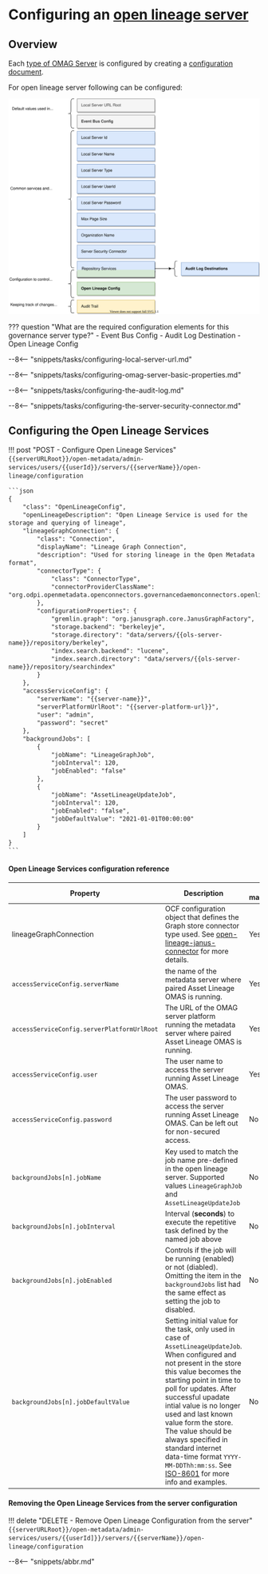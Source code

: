 <!-- SPDX-License-Identifier: CC-BY-4.0 -->
<!-- Copyright Contributors to the Egeria project. -->

# Configuring an [open lineage server](/egeria-docs/concepts/open-lineage-servery)

## Overview

Each [type of OMAG Server](/egeria-docs/concepts/omag-server/#types-of-omag-server) is configured by creating
a [configuration document](/egeria-docs/concepts/configuration-document).

For open lineage server following can be configured:

![Configuration for an open lineage server](open-lineage-server-configuration.svg)

??? question "What are the required configuration elements for this governance server type?"
    - Event Bus Config
    - Audit Log Destination
    - Open Lineage Config

--8<-- "snippets/tasks/configuring-local-server-url.md"

--8<-- "snippets/tasks/configuring-omag-server-basic-properties.md"

--8<-- "snippets/tasks/configuring-the-audit-log.md"

--8<-- "snippets/tasks/configuring-the-server-security-connector.md"


## Configuring the Open Lineage Services

!!! post "POST - Configure Open Lineage Services"
    ```
    {{serverURLRoot}}/open-metadata/admin-services/users/{{userId}}/servers/{{serverName}}/open-lineage/configuration
    ```

    ```json
    {
        "class": "OpenLineageConfig",
        "openLineageDescription": "Open Lineage Service is used for the storage and querying of lineage",
        "lineageGraphConnection": {
            "class": "Connection",
            "displayName": "Lineage Graph Connection",
            "description": "Used for storing lineage in the Open Metadata format",
            "connectorType": {
                "class": "ConnectorType",
                "connectorProviderClassName": "org.odpi.openmetadata.openconnectors.governancedaemonconnectors.openlineageconnectors.janusconnector.graph.LineageGraphConnectorProvider"
            },
            "configurationProperties": {
                "gremlin.graph": "org.janusgraph.core.JanusGraphFactory",
                "storage.backend": "berkeleyje",
                "storage.directory": "data/servers/{{ols-server-name}}/repository/berkeley",
                "index.search.backend": "lucene",
                "index.search.directory": "data/servers/{{ols-server-name}}/repository/searchindex"
            }
        },
        "accessServiceConfig": {
            "serverName": "{{server-name}}",
            "serverPlatformUrlRoot": "{{server-platform-url}}",
            "user": "admin",
            "password": "secret"
        },
        "backgroundJobs": [
            {
                "jobName": "LineageGraphJob",
                "jobInterval": 120,
                "jobEnabled": "false"
            },
            {
                "jobName": "AssetLineageUpdateJob",
                "jobInterval": 120,
                "jobEnabled": "false",
                "jobDefaultValue": "2021-01-01T00:00:00"
            }
        ]
    }
    ```

#### Open Lineage Services configuration reference

| Property | Description | Is mandatory |
|---|---|---|
lineageGraphConnection | OCF configuration object that defines the Graph store connector type used. See [open-lineage-janus-connector](https://github.com/odpi/egeria/tree/master/open-metadata-implementation/adapters/open-connectors/governance-daemon-connectors/open-lineage-connectors/open-lineage-janus-connector) for more details. | Yes |
`accessServiceConfig.serverName` | the name of the metadata server where paired Asset Lineage OMAS is running. | Yes
`accessServiceConfig.serverPlatformUrlRoot` | The URL of the OMAG server platform running the metadata server where paired Asset Lineage OMAS is running. | Yes |
`accessServiceConfig.user` | The user name to access the server running Asset Lineage OMAS. | Yes |
`accessServiceConfig.password` | The user password to access the server running Asset Lineage OMAS. Can be left out for non-secured access. | No |
`backgroundJobs[n].jobName` | Key used to match the job name pre-defined in the open lineage server. Supported values `LineageGraphJob` and `AssetLineageUpdateJob` | No |
`backgroundJobs[n].jobInterval` | Interval (**seconds**) to execute the repetitive task defined by the named job above | No |
`backgroundJobs[n].jobEnabled` | Controls if the job will be running (enabled) or not (diabled). Omitting the item in the `backgroundJobs` list had the same effect as setting the job to disabled. | No
`backgroundJobs[n].jobDefaultValue` | Setting initial value for the task, only used in case of  `AssetLineageUpdateJob`. When configured and not present in the store this value becomes the starting point in time to poll for updates. After successful upadate intial value is no longer used and last known value form the store. The value should be always specified in standard internet data-time format `YYYY-MM-DDThh:mm:ss`. See [ISO-8601](https://datatracker.ietf.org/doc/html/rfc3339#ref-ISO8601) for more info and examples. | No |
 

#### Removing the Open Lineage Services from the server configuration

!!! delete  "DELETE - Remove Open Lineage Configuration from the server"
    ```
    {{serverURLRoot}}/open-metadata/admin-services/users/{{userId]}}/servers/{{serverName}}/open-lineage/configuration
    ```

--8<-- "snippets/abbr.md"
